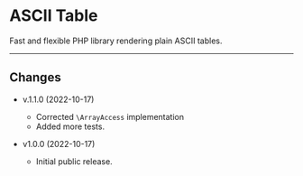 # ASCII Table

Fast and flexible PHP library rendering plain ASCII tables.

---

## Changes

* v.1.1.0 (2022-10-17)
  * Corrected `\ArrayAccess` implementation
  * Added more tests.

* v1.0.0 (2022-10-17)
  * Initial public release.
